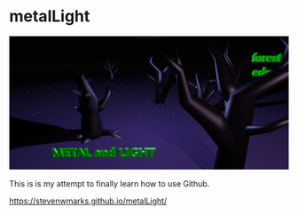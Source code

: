 # metalLight 
![screenshot](mlScreenShot.PNG)

This is is my attempt to finally learn how to use Github.

https://stevenwmarks.github.io/metalLight/
